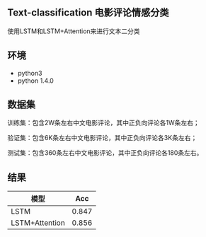 ## Text-classification 电影评论情感分类
使用LSTM和LSTM+Attention来进行文本二分类  

## 环境
* python3
* python 1.4.0

## 数据集
训练集：包含2W条左右中文电影评论，其中正负向评论各1W条左右；

验证集：包含6K条左右中文电影评论，其中正负向评论各3K条左右；

测试集：包含360条左右中文电影评论，其中正负向评论各180条左右。  

## 结果
 模型  | Acc  
 ---- | ----- 
 LSTM  | 0.847
 LSTM+Attention  | 0.856 

